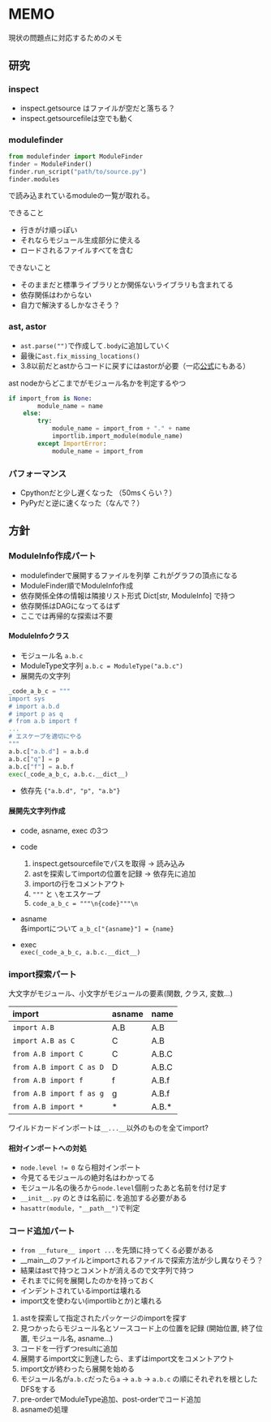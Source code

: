 # MEMO

現状の問題点に対応するためのメモ

## 研究

### inspect

* inspect.getsource はファイルが空だと落ちる？
* inspect.getsourcefileは空でも動く

### modulefinder

```python
from modulefinder import ModuleFinder
finder = ModuleFinder()
finder.run_script("path/to/source.py")
finder.modules
```
で読み込まれているmoduleの一覧が取れる。

できること
* 行きがけ順っぽい
* それならモジュール生成部分に使える
* ロードされるファイルすべてを含む

できないこと
* そのままだと標準ライブラリとか関係ないライブラリも含まれてる
* 依存関係はわからない
* 自力で解決するしかなさそう？

### ast, astor

* `ast.parse("")`で作成して`.body`に追加していく
* 最後に`ast.fix_missing_locations()`
* 3.8以前だとastからコードに戻すにはastorが必要（一応[公式](https://github.com/python/cpython/blob/3.7/Tools/parser/unparse.py)にもある）

ast nodeからどこまでがモジュール名かを判定するやつ

```python
if import_from is None:
        module_name = name
    else:
        try:
            module_name = import_from + "." + name
            importlib.import_module(module_name)
        except ImportError:
            module_name = import_from
```

### パフォーマンス

* Cpythonだと少し遅くなった （50msくらい？）
* PyPyだと逆に速くなった（なんで？）

## 方針
### ModuleInfo作成パート

* modulefinderで展開するファイルを列挙 これがグラフの頂点になる
* ModuleFinder順でModuleInfo作成
* 依存関係全体の情報は隣接リスト形式 Dict[str, ModuleInfo] で持つ
* 依存関係はDAGになってるはず
* ここでは再帰的な探索は不要

#### ModuleInfoクラス

* モジュール名 `a.b.c`
* ModuleType文字列 `a.b.c = ModuleType("a.b.c")`
* 展開先の文字列
```python
_code_a_b_c = """
import sys
# import a.b.d
# import p as q
# from a.b import f
...
# エスケープを適切にやる
"""
a.b.c["a.b.d"] = a.b.d
a.b.c["q"] = p
a.b.c["f"] = a.b.f
exec(_code_a_b_c, a.b.c.__dict__)
```
* 依存先
`{"a.b.d", "p", "a.b"}`

#### 展開先文字列作成
* code, asname, exec の3つ
* code
    1. inspect.getsourcefileでパスを取得 -> 読み込み
    1. astを探索してimportの位置を記録 -> 依存先に追加
    1. importの行をコメントアウト
    1. `"""` と `\`をエスケープ
    1. `code_a_b_c = """\n{code}"""\n`

* asname\
    各importについて `a_b_c["{asname}"] = {name}`

* exec\
    `exec(_code_a_b_c, a.b.c.__dict__)`

### import探索パート

大文字がモジュール、小文字がモジュールの要素(関数, クラス, 変数...)

|import                  |asname|name |
|:-----------------------|:-----|:----|
|`import A.B`            |A.B   |A.B  |
|`import A.B as C`       |C     |A.B  |
|`from A.B import C`     |C     |A.B.C|
|`from A.B import C as D`|D     |A.B.C|
|`from A.B import f`     |f     |A.B.f|
|`from A.B import f as g`|g     |A.B.f|
|`from A.B import *`     |*     |A.B.*|


ワイルドカードインポートは`__...__`以外のものを全てimport?


#### 相対インポートへの対処

* `node.level != 0` なら相対インポート
* 今見てるモジュールの絶対名はわかってる
* モジュール名の後ろから`node.level`個削ったあと名前を付け足す
* `__init__.py` のときは名前に`.`を追加する必要がある
* `hasattr(module, "__path__")`で判定

### コード追加パート

* `from __future__ import ...`を先頭に持ってくる必要がある
* __main__のファイルとimportされるファイルで探索方法が少し異なりそう？
* 結果はastで持つとコメントが消えるので文字列で持つ
* それまでに何を展開したのかを持っておく
* インデントされているimportは壊れる
* import文を使わない(importlibとか)と壊れる

1. astを探索して指定されたパッケージのimportを探す
1. 見つかったらモジュール名とソースコード上の位置を記録 (開始位置, 終了位置, モジュール名, asname...)
1. コードを一行ずつresultに追加
1. 展開するimport文に到達したら、まずはimport文をコメントアウト
1. import文が終わったら展開を始める
1. モジュール名が`a.b.c`だったら`a` -> `a.b` -> `a.b.c` の順にそれぞれを根としたDFSをする
1. pre-orderでModuleType追加、post-orderでコード追加
1. asnameの処理
